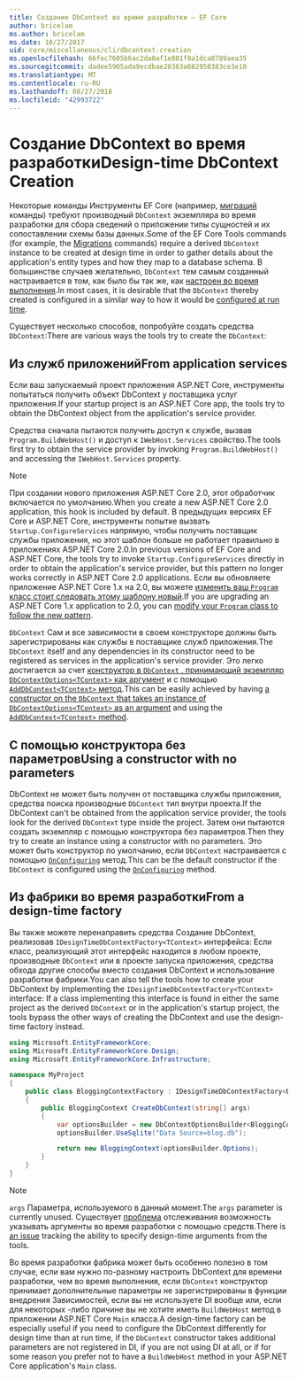 ```yaml
---
title: Создание DbContext во время разработки — EF Core
author: bricelam
ms.author: bricelam
ms.date: 10/27/2017
uid: core/miscellaneous/cli/dbcontext-creation
ms.openlocfilehash: 66fec7605b6ac2da0af1e801f8a1dca0789aea35
ms.sourcegitcommit: dadee5905ada9ecdbae28363a682950383ce3e10
ms.translationtype: MT
ms.contentlocale: ru-RU
ms.lasthandoff: 08/27/2018
ms.locfileid: "42993722"
---
```

<a name="design-time-dbcontext-creation"></a><span data-ttu-id="b12a7-102">Создание DbContext во время разработки</span><span class="sxs-lookup"><span data-stu-id="b12a7-102">Design-time DbContext Creation</span></span>
==============================
<span data-ttu-id="b12a7-103">Некоторые команды Инструменты EF Core (например, [миграций][1] команды) требуют производный `DbContext` экземпляра во время разработки для сбора сведений о приложении типы сущностей и их сопоставлении схемы базы данных.</span><span class="sxs-lookup"><span data-stu-id="b12a7-103">Some of the EF Core Tools commands (for example, the [Migrations][1] commands) require a derived `DbContext` instance to be created at design time in order to gather details about the application's entity types and how they map to a database schema.</span></span> <span data-ttu-id="b12a7-104">В большинстве случаев желательно, `DbContext` тем самым созданный настраивается в том, как было бы так же, как [настроен во время выполнения][2].</span><span class="sxs-lookup"><span data-stu-id="b12a7-104">In most cases, it is desirable that the `DbContext` thereby created is configured in a similar way to how it would be [configured at run time][2].</span></span>

<span data-ttu-id="b12a7-105">Существует несколько способов, попробуйте создать средства `DbContext`:</span><span class="sxs-lookup"><span data-stu-id="b12a7-105">There are various ways the tools try to create the `DbContext`:</span></span>

<a name="from-application-services"></a><span data-ttu-id="b12a7-106">Из служб приложений</span><span class="sxs-lookup"><span data-stu-id="b12a7-106">From application services</span></span>
-------------------------
<span data-ttu-id="b12a7-107">Если ваш запускаемый проект приложения ASP.NET Core, инструменты попытаться получить объект DbContext у поставщика услуг приложения.</span><span class="sxs-lookup"><span data-stu-id="b12a7-107">If your startup project is an ASP.NET Core app, the tools try to obtain the DbContext object from the application's service provider.</span></span>

<span data-ttu-id="b12a7-108">Средства сначала пытаются получить доступ к службе, вызвав `Program.BuildWebHost()` и доступ к `IWebHost.Services` свойство.</span><span class="sxs-lookup"><span data-stu-id="b12a7-108">The tools first try to obtain the service provider by invoking `Program.BuildWebHost()` and accessing the `IWebHost.Services` property.</span></span>

> [!NOTE]
> <span data-ttu-id="b12a7-109">При создании нового приложения ASP.NET Core 2.0, этот обработчик включается по умолчанию.</span><span class="sxs-lookup"><span data-stu-id="b12a7-109">When you create a new ASP.NET Core 2.0 application, this hook is included by default.</span></span> <span data-ttu-id="b12a7-110">В предыдущих версиях EF Core и ASP.NET Core, инструменты попытке вызвать `Startup.ConfigureServices` напрямую, чтобы получить поставщик службы приложения, но этот шаблон больше не работает правильно в приложениях ASP.NET Core 2.0.</span><span class="sxs-lookup"><span data-stu-id="b12a7-110">In previous versions of EF Core and ASP.NET Core, the tools try to invoke `Startup.ConfigureServices` directly in order to obtain the application's service provider, but this pattern no longer works correctly in ASP.NET Core 2.0 applications.</span></span> <span data-ttu-id="b12a7-111">Если вы обновляете приложение ASP.NET Core 1.x на 2.0, вы можете [изменить ваш `Program` класс стоит следовать этому шаблону новый][3].</span><span class="sxs-lookup"><span data-stu-id="b12a7-111">If you are upgrading an ASP.NET Core 1.x application to 2.0, you can [modify your `Program` class to follow the new pattern][3].</span></span>

<span data-ttu-id="b12a7-112">`DbContext` Сам и все зависимости в своем конструкторе должны быть зарегистрированы как службы в поставщике служб приложения.</span><span class="sxs-lookup"><span data-stu-id="b12a7-112">The `DbContext` itself and any dependencies in its constructor need to be registered as services in the application's service provider.</span></span> <span data-ttu-id="b12a7-113">Это легко достигается за счет [конструктор в `DbContext` , принимающий экземпляр `DbContextOptions<TContext>` как аргумент][4] и с помощью [`AddDbContext<TContext>` метод][5].</span><span class="sxs-lookup"><span data-stu-id="b12a7-113">This can be easily achieved by having [a constructor on the `DbContext` that takes an instance of `DbContextOptions<TContext>` as an argument][4] and using the [`AddDbContext<TContext>` method][5].</span></span>

<a name="using-a-constructor-with-no-parameters"></a><span data-ttu-id="b12a7-114">С помощью конструктора без параметров</span><span class="sxs-lookup"><span data-stu-id="b12a7-114">Using a constructor with no parameters</span></span>
--------------------------------------
<span data-ttu-id="b12a7-115">DbContext не может быть получен от поставщика службы приложения, средства поиска производные `DbContext` тип внутри проекта.</span><span class="sxs-lookup"><span data-stu-id="b12a7-115">If the DbContext can't be obtained from the application service provider, the tools look for the derived `DbContext` type inside the project.</span></span> <span data-ttu-id="b12a7-116">Затем они пытаются создать экземпляр с помощью конструктора без параметров.</span><span class="sxs-lookup"><span data-stu-id="b12a7-116">Then they try to create an instance using a constructor with no parameters.</span></span> <span data-ttu-id="b12a7-117">Это может быть конструктор по умолчанию, если `DbContext` настраивается с помощью [`OnConfiguring`][6] метод.</span><span class="sxs-lookup"><span data-stu-id="b12a7-117">This can be the default constructor if the `DbContext` is configured using the [`OnConfiguring`][6] method.</span></span>

<a name="from-a-design-time-factory"></a><span data-ttu-id="b12a7-118">Из фабрики во время разработки</span><span class="sxs-lookup"><span data-stu-id="b12a7-118">From a design-time factory</span></span>
--------------------------
<span data-ttu-id="b12a7-119">Вы также можете перенаправить средства Создание DbContext, реализовав `IDesignTimeDbContextFactory<TContext>` интерфейса: Если класс, реализующий этот интерфейс находится в любом проекте, производные `DbContext` или в проекте запуска приложения, средства обхода другие способы вместо создания DbContext и использование разработки фабрики.</span><span class="sxs-lookup"><span data-stu-id="b12a7-119">You can also tell the tools how to create your DbContext by implementing the `IDesignTimeDbContextFactory<TContext>` interface: If a class implementing this interface is found in either the same project as the derived `DbContext` or in the application's startup project, the tools bypass the other ways of creating the DbContext and use the design-time factory instead.</span></span>

``` csharp
using Microsoft.EntityFrameworkCore;
using Microsoft.EntityFrameworkCore.Design;
using Microsoft.EntityFrameworkCore.Infrastructure;

namespace MyProject
{
    public class BloggingContextFactory : IDesignTimeDbContextFactory<BloggingContext>
    {
        public BloggingContext CreateDbContext(string[] args)
        {
            var optionsBuilder = new DbContextOptionsBuilder<BloggingContext>();
            optionsBuilder.UseSqlite("Data Source=blog.db");

            return new BloggingContext(optionsBuilder.Options);
        }
    }
}
```

> [!NOTE]
> <span data-ttu-id="b12a7-120">`args` Параметра, используемого в данный момент.</span><span class="sxs-lookup"><span data-stu-id="b12a7-120">The `args` parameter is currently unused.</span></span> <span data-ttu-id="b12a7-121">Существует [проблема][7] отслеживания возможность указывать аргументы во время разработки с помощью средств.</span><span class="sxs-lookup"><span data-stu-id="b12a7-121">There is [an issue][7] tracking the ability to specify design-time arguments from the tools.</span></span>

<span data-ttu-id="b12a7-122">Во время разработки фабрика может быть особенно полезно в том случае, если вам нужно по-разному настроить DbContext для времени разработки, чем во время выполнения, если `DbContext` конструктор принимает дополнительные параметры не зарегистрированы в функции внедрения Зависимостей, если вы не используете DI вообще или, если для некоторых -либо причине вы не хотите иметь `BuildWebHost` метод в приложении ASP.NET Core `Main` класса.</span><span class="sxs-lookup"><span data-stu-id="b12a7-122">A design-time factory can be especially useful if you need to configure the DbContext differently for design time than at run time, if the `DbContext` constructor takes additional parameters are not registered in DI, if you are not using DI at all, or if for some reason you prefer not to have a `BuildWebHost` method in your ASP.NET Core application's `Main` class.</span></span>

  [1]: xref:core/managing-schemas/migrations/index
  [2]: xref:core/miscellaneous/configuring-dbcontext
  [3]: https://docs.microsoft.com/aspnet/core/migration/1x-to-2x/#update-main-method-in-programcs
  [4]: xref:core/miscellaneous/configuring-dbcontext#constructor-argument
  [5]: xref:core/miscellaneous/configuring-dbcontext#using-dbcontext-with-dependency-injection
  [6]: xref:core/miscellaneous/configuring-dbcontext#onconfiguring
  [7]: https://github.com/aspnet/EntityFrameworkCore/issues/8332

